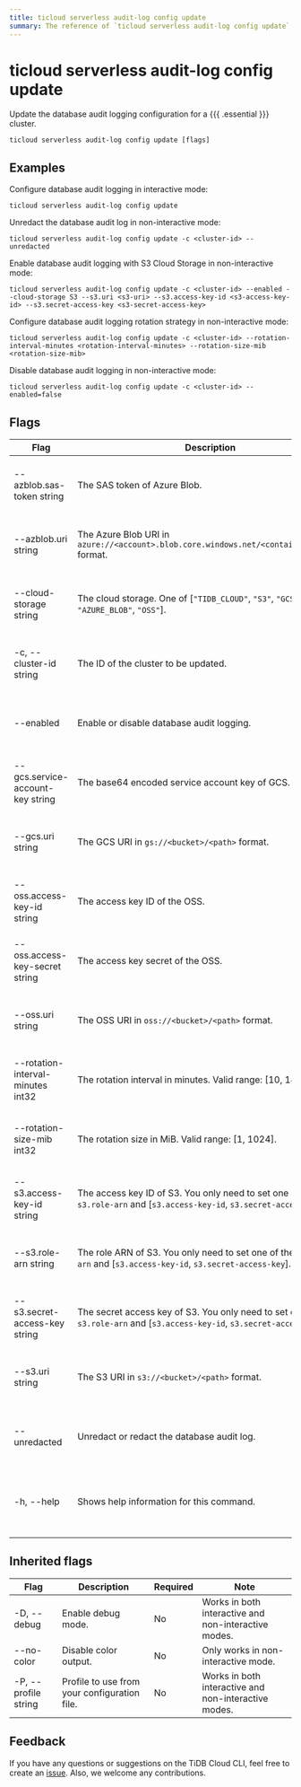 ```yaml
---
title: ticloud serverless audit-log config update
summary: The reference of `ticloud serverless audit-log config update`.
---
```


# ticloud serverless audit-log config update

Update the database audit logging configuration for a {{{ .essential }}} cluster.

```shell
ticloud serverless audit-log config update [flags]
```

## Examples

Configure database audit logging in interactive mode:

```shell
ticloud serverless audit-log config update
```

Unredact the database audit log in non-interactive mode:

```shell
ticloud serverless audit-log config update -c <cluster-id> --unredacted
```

Enable database audit logging with S3 Cloud Storage in non-interactive mode:

```shell
ticloud serverless audit-log config update -c <cluster-id> --enabled --cloud-storage S3 --s3.uri <s3-uri> --s3.access-key-id <s3-access-key-id> --s3.secret-access-key <s3-secret-access-key>
```

Configure database audit logging rotation strategy in non-interactive mode:

```shell
ticloud serverless audit-log config update -c <cluster-id> --rotation-interval-minutes <rotation-interval-minutes> --rotation-size-mib <rotation-size-mib>
```

Disable database audit logging in non-interactive mode:

```shell
ticloud serverless audit-log config update -c <cluster-id> --enabled=false
```

## Flags

| Flag | Description | Required | Note |
|------|-------------|----------|------|
| --azblob.sas-token string | The SAS token of Azure Blob. | No | Only works in non-interactive mode. |
| --azblob.uri string | The Azure Blob URI in `azure://<account>.blob.core.windows.net/<container>/<path>` format. | No | Only works in non-interactive mode. |
| --cloud-storage string | The cloud storage. One of [`"TIDB_CLOUD"`, `"S3"`, `"GCS"`, `"AZURE_BLOB"`, `"OSS"`]. | No | Only works in non-interactive mode. |
| -c, --cluster-id string | The ID of the cluster to be updated. | Yes | Only works in non-interactive mode. |
| --enabled | Enable or disable database audit logging. | No | Only works in non-interactive mode. |
| --gcs.service-account-key string | The base64 encoded service account key of GCS. | No | Only works in non-interactive mode. |
| --gcs.uri string | The GCS URI in `gs://<bucket>/<path>` format. | No | Only works in non-interactive mode. |
| --oss.access-key-id string | The access key ID of the OSS. | No | Only works in non-interactive mode. |
| --oss.access-key-secret string | The access key secret of the OSS. | No | Only works in non-interactive mode. |
| --oss.uri string | The OSS URI in `oss://<bucket>/<path>` format. | No | Only works in non-interactive mode. |
| --rotation-interval-minutes int32 | The rotation interval in minutes. Valid range: [10, 1440]. | No | Only works in non-interactive mode. |
| --rotation-size-mib int32 | The rotation size in MiB. Valid range: [1, 1024]. | No | Only works in non-interactive mode. |
| --s3.access-key-id string | The access key ID of S3. You only need to set one of the `s3.role-arn` and [`s3.access-key-id`, `s3.secret-access-key`]. | No | Only works in non-interactive mode. |
| --s3.role-arn string | The role ARN of S3. You only need to set one of the `s3.role-arn` and [`s3.access-key-id`, `s3.secret-access-key`]. | No | Only works in non-interactive mode. |
| --s3.secret-access-key string | The secret access key of S3. You only need to set one of the `s3.role-arn` and [`s3.access-key-id`, `s3.secret-access-key`]. | No | Only works in non-interactive mode. |
| --s3.uri string | The S3 URI in `s3://<bucket>/<path>` format. | No | Only works in non-interactive mode. |
| --unredacted | Unredact or redact the database audit log. | No | Only works in non-interactive mode. |
| -h, --help | Shows help information for this command. | No | Works in both interactive and non-interactive modes. |

## Inherited flags

| Flag | Description | Required | Note |
|------|-------------|----------|------|
| -D, --debug | Enable debug mode. | No | Works in both interactive and non-interactive modes. |
| --no-color | Disable color output. | No | Only works in non-interactive mode. |
| -P, --profile string | Profile to use from your configuration file. | No | Works in both interactive and non-interactive modes. |

## Feedback

If you have any questions or suggestions on the TiDB Cloud CLI, feel free to create an [issue](https://github.com/tidbcloud/tidbcloud-cli/issues/new/choose). Also, we welcome any contributions.